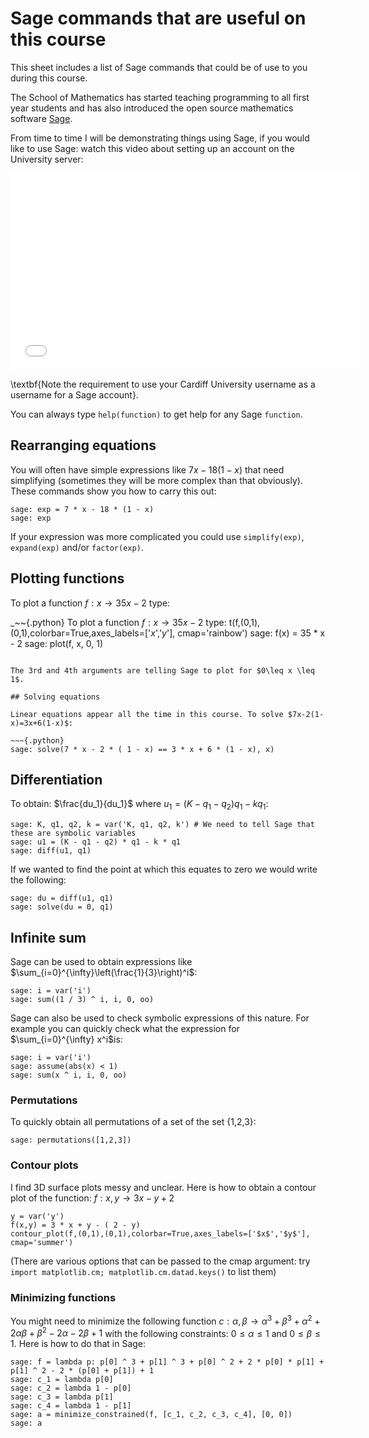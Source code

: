 # Sage commands that are useful on this course

This sheet includes a list of Sage commands that could be of use to you during this course.

The School of Mathematics has started teaching programming to all first year students and has also introduced the open source mathematics software [Sage](http://sagemath.org/).

From time to time I will be demonstrating things using Sage, if you would like to use Sage: watch this video about setting up an account on the University server:

<iframe width="560" height="315" src="//www.youtube.com/embed/3E9LvXV_zrA" frameborder="0" allowfullscreen></iframe>

\textbf{Note the requirement to use your Cardiff University username as a username for a Sage account}.

You can always type `help(function)` to get help for any Sage `function`.

## Rearranging equations

You will often have simple expressions like $7x-18(1-x)$ that need simplifying (sometimes they will be more complex than that obviously).
These commands show you how to carry this out:

~~~{.python}
sage: exp = 7 * x - 18 * (1 - x)
sage: exp
~~~

If your expression was more complicated you could use `simplify(exp)`, `expand(exp)` and/or `factor(exp)`.

## Plotting functions

To plot a function $f:x\to 35x-2$ type:

_~~{.python}
To plot a function $f:x\to 35x-2$ type:
t(f,(0,1),(0,1),colorbar=True,axes_labels=['$x$','$y$'], cmap='rainbow')
sage: f(x) = 35 * x - 2
sage: plot(f, x, 0, 1)
~~~

The 3rd and 4th arguments are telling Sage to plot for $0\leq x \leq 1$.

## Solving equations

Linear equations appear all the time in this course. To solve $7x-2(1-x)=3x+6(1-x)$:

~~~{.python}
sage: solve(7 * x - 2 * ( 1 - x) == 3 * x + 6 * (1 - x), x)
~~~

## Differentiation

To obtain: $\frac{du_1}{du_1}$ where $u_1=(K - q_1 - q_2)q_1 - kq_1$:

~~~{.python}
sage: K, q1, q2, k = var('K, q1, q2, k') # We need to tell Sage that these are symbolic variables
sage: u1 = (K - q1 - q2) * q1 - k * q1
sage: diff(u1, q1)
~~~

If we wanted to find the point at which this equates to zero we would write the following:

~~~{.python}
sage: du = diff(u1, q1)
sage: solve(du = 0, q1)
~~~

## Infinite sum

Sage can be used to obtain expressions like $\sum_{i=0}^{\infty}\left(\frac{1}{3}\right)^i$:

~~~{.python}
sage: i = var('i')
sage: sum((1 / 3) ^ i, i, 0, oo)
~~~

Sage can also be used to check symbolic expressions of this nature. For example you can quickly check what  the expression for $\sum_{i=0}^{\infty} x^i$is:

~~~{.python}
sage: i = var('i')
sage: assume(abs(x) < 1)
sage: sum(x ^ i, i, 0, oo)
~~~

### Permutations

To quickly obtain all permutations of a set of the set \{1,2,3\}:

~~~{.python}
sage: permutations([1,2,3])
~~~

### Contour plots

I find 3D surface plots messy and unclear. Here is how to obtain a contour plot of the function: $f: x,y \to 3x-y+2$

~~~{.python}
y = var('y')
f(x,y) = 3 * x + y - ( 2 - y)
contour_plot(f,(0,1),(0,1),colorbar=True,axes_labels=['$x$','$y$'], cmap='summer')
~~~

(There are various options that can be passed to the cmap argument: try `import matplotlib.cm; matplotlib.cm.datad.keys()` to list them)

### Minimizing functions

You might need to minimize the following function $c:\alpha, \beta\to \alpha ^ 3 + \beta ^ 3 + \alpha ^ 2 + 2\alpha\beta+\beta^2-2\alpha-2\beta+1$ with the following constraints: $0\leq \alpha \leq 1$ and $0\leq \beta \leq 1$. Here is how to do that in Sage:

~~~{.python}
sage: f = lambda p: p[0] ^ 3 + p[1] ^ 3 + p[0] ^ 2 + 2 * p[0] * p[1] + p[1] ^ 2 - 2 * (p[0] + p[1]) + 1
sage: c_1 = lambda p[0]
sage: c_2 = lambda 1 - p[0]
sage: c_3 = lambda p[1]
sage: c_4 = lambda 1 - p[1]
sage: a = minimize_constrained(f, [c_1, c_2, c_3, c_4], [0, 0])
sage: a
~~~
